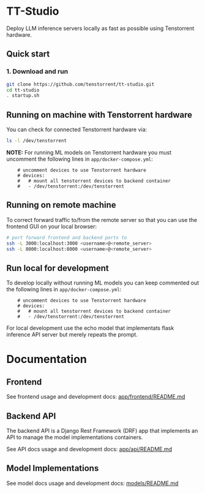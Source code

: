 # TT-Studio

Deploy LLM inference servers locally as fast as possible using Tenstorrent hardware.

## Quick start

### 1. Download and run
```bash
git clone https://github.com/tenstorrent/tt-studio.git
cd tt-studio
. startup.sh
```

## Running on machine with Tenstorrent hardware

You can check for connected Tenstorrent hardware via:
```bash
ls -l /dev/tenstorrent
```

__NOTE:__ For running ML models on Tenstorrent hardware you must uncomment the following lines in `app/docker-compose.yml`:
```
    # uncomment devices to use Tenstorrent hardware
    # devices:
    #   # mount all tenstorrent devices to backend container
    #   - /dev/tenstorrent:/dev/tenstorrent
```

## Running on remote machine

To correct forward traffic to/from the remote server so that you can use the frontend GUI on your local browser:
```bash
# port forward frontend and backend ports to
ssh -L 3000:localhost:3000 <username>@<remote_server>
ssh -L 8000:localhost:8000 <username>@<remote_server>
```

## Run local for development

To develop locally without running ML models you can keep commented out the following lines in `app/docker-compose.yml`:
```
    # uncomment devices to use Tenstorrent hardware
    # devices:
    #   # mount all tenstorrent devices to backend container
    #   - /dev/tenstorrent:/dev/tenstorrent
```

For local development use the echo model that implementats flask inference API server but merely repeats the prompt.

# Documentation

## Frontend

See frontend usage and development docs: [app/frontend/README.md](app/frontend/README.md)

## Backend API

The backend API is a Django Rest Framework (DRF) app that implements an API to manage the model implementations containers.

See API docs usage and development docs: [app/api/README.md](app/api/README.md)

## Model Implementations

See model docs usage and development docs: [models/README.md](models/README.md)

